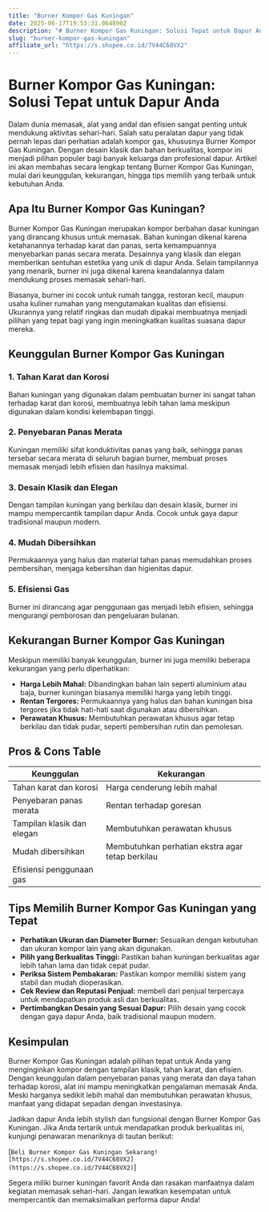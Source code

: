 ```yaml
---
title: "Burner Kompor Gas Kuningan"
date: 2025-06-17T19:53:31.064890Z
description: "# Burner Kompor Gas Kuningan: Solusi Tepat untuk Dapur Anda..."
slug: "burner-kompor-gas-kuningan"
affiliate_url: "https://s.shopee.co.id/7V44C68VX2"
---
```

# Burner Kompor Gas Kuningan: Solusi Tepat untuk Dapur Anda

Dalam dunia memasak, alat yang andal dan efisien sangat penting untuk mendukung aktivitas sehari-hari. Salah satu peralatan dapur yang tidak pernah lepas dari perhatian adalah kompor gas, khususnya Burner Kompor Gas Kuningan. Dengan desain klasik dan bahan berkualitas, kompor ini menjadi pilihan populer bagi banyak keluarga dan profesional dapur. Artikel ini akan membahas secara lengkap tentang Burner Kompor Gas Kuningan, mulai dari keunggulan, kekurangan, hingga tips memilih yang terbaik untuk kebutuhan Anda.

## Apa Itu Burner Kompor Gas Kuningan?

Burner Kompor Gas Kuningan merupakan kompor berbahan dasar kuningan yang dirancang khusus untuk memasak. Bahan kuningan dikenal karena ketahanannya terhadap karat dan panas, serta kemampuannya menyebarkan panas secara merata. Desainnya yang klasik dan elegan memberikan sentuhan estetika yang unik di dapur Anda. Selain tampilannya yang menarik, burner ini juga dikenal karena keandalannya dalam mendukung proses memasak sehari-hari.

Biasanya, burner ini cocok untuk rumah tangga, restoran kecil, maupun usaha kuliner rumahan yang mengutamakan kualitas dan efisiensi. Ukurannya yang relatif ringkas dan mudah dipakai membuatnya menjadi pilihan yang tepat bagi yang ingin meningkatkan kualitas suasana dapur mereka.

## Keunggulan Burner Kompor Gas Kuningan

### 1. Tahan Karat dan Korosi

Bahan kuningan yang digunakan dalam pembuatan burner ini sangat tahan terhadap karat dan korosi, membuatnya lebih tahan lama meskipun digunakan dalam kondisi kelembapan tinggi.

### 2. Penyebaran Panas Merata

Kuningan memiliki sifat konduktivitas panas yang baik, sehingga panas tersebar secara merata di seluruh bagian burner, membuat proses memasak menjadi lebih efisien dan hasilnya maksimal.

### 3. Desain Klasik dan Elegan

Dengan tampilan kuningan yang berkilau dan desain klasik, burner ini mampu mempercantik tampilan dapur Anda. Cocok untuk gaya dapur tradisional maupun modern.

### 4. Mudah Dibersihkan

Permukaannya yang halus dan material tahan panas memudahkan proses pembersihan, menjaga kebersihan dan higienitas dapur.

### 5. Efisiensi Gas

Burner ini dirancang agar penggunaan gas menjadi lebih efisien, sehingga mengurangi pemborosan dan pengeluaran bulanan.

## Kekurangan Burner Kompor Gas Kuningan

Meskipun memiliki banyak keunggulan, burner ini juga memiliki beberapa kekurangan yang perlu diperhatikan:

- **Harga Lebih Mahal:** Dibandingkan bahan lain seperti aluminium atau baja, burner kuningan biasanya memiliki harga yang lebih tinggi.
- **Rentan Tergores:** Permukaannya yang halus dan bahan kuningan bisa tergores jika tidak hati-hati saat digunakan atau dibersihkan.
- **Perawatan Khusus:** Membutuhkan perawatan khusus agar tetap berkilau dan tidak pudar, seperti pembersihan rutin dan pemolesan.

## Pros & Cons Table

| Keunggulan                          | Kekurangan                                              |
|-------------------------------------|---------------------------------------------------------|
| Tahan karat dan korosi            | Harga cenderung lebih mahal                          |
| Penyebaran panas merata           | Rentan terhadap goresan                                |
| Tampilan klasik dan elegan       | Membutuhkan perawatan khusus                          |
| Mudah dibersihkan                | Membutuhkan perhatian ekstra agar tetap berkilau     |
| Efisiensi penggunaan gas         |                                                          |

## Tips Memilih Burner Kompor Gas Kuningan yang Tepat

- **Perhatikan Ukuran dan Diameter Burner:** Sesuaikan dengan kebutuhan dan ukuran kompor lain yang akan digunakan.
- **Pilih yang Berkualitas Tinggi:** Pastikan bahan kuningan berkualitas agar lebih tahan lama dan tidak cepat pudar.
- **Periksa Sistem Pembakaran:** Pastikan kompor memiliki sistem yang stabil dan mudah dioperasikan.
- **Cek Review dan Reputasi Penjual:** membeli dari penjual terpercaya untuk mendapatkan produk asli dan berkualitas.
- **Pertimbangkan Desain yang Sesuai Dapur:** Pilih desain yang cocok dengan gaya dapur Anda, baik tradisional maupun modern.

## Kesimpulan

Burner Kompor Gas Kuningan adalah pilihan tepat untuk Anda yang menginginkan kompor dengan tampilan klasik, tahan karat, dan efisien. Dengan keunggulan dalam penyebaran panas yang merata dan daya tahan terhadap korosi, alat ini mampu meningkatkan pengalaman memasak Anda. Meski harganya sedikit lebih mahal dan membutuhkan perawatan khusus, manfaat yang didapat sepadan dengan investasinya.

Jadikan dapur Anda lebih stylish dan fungsional dengan Burner Kompor Gas Kuningan. Jika Anda tertarik untuk mendapatkan produk berkualitas ini, kunjungi penawaran menariknya di tautan berikut:

[```Beli Burner Kompor Gas Kuningan Sekarang![https://s.shopee.co.id/7V44C68VX2](https://s.shopee.co.id/7V44C68VX2)```]

Segera miliki burner kuningan favorit Anda dan rasakan manfaatnya dalam kegiatan memasak sehari-hari. Jangan lewatkan kesempatan untuk mempercantik dan memaksimalkan performa dapur Anda!